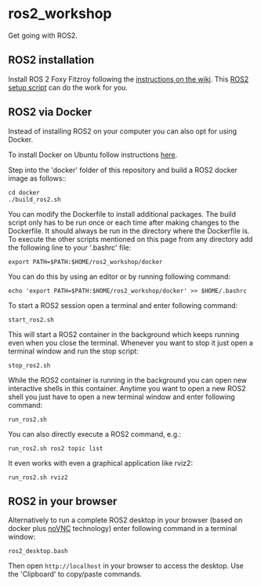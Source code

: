 # ros2_workshop

Get going with ROS2.

## ROS2 installation

Install ROS 2 Foxy Fitzroy following the [instructions on the wiki](https://index.ros.org/doc/ros2/Installation/Foxy/).
This [ROS2 setup script](https://github.com/Tiryoh/ros2_setup_scripts_ubuntu) can do the work for you.

## ROS2 via Docker

Instead of installing ROS2 on your computer you can also opt for using Docker.

To install Docker on Ubuntu follow instructions [here](https://docs.docker.com/engine/install/ubuntu/).

Step into the 'docker' folder of this repository and build a ROS2 docker image as follows::
```
cd docker
./build_ros2.sh
```

You can modify the Dockerfile to install additional packages.
The build script only has to be run once or each time after making changes to the Dockerfile.
It should always be run in the directory where the Dockerfile is. To execute the other scripts mentioned on this page from any directory add the following line to your '.bashrc' file:
```
export PATH=$PATH:$HOME/ros2_workshop/docker
```

You can do this by using an editor or by running following command:
```
echo 'export PATH=$PATH:$HOME/ros2_workshop/docker' >> $HOME/.bashrc
```

To start a ROS2 session open a terminal and enter following command:
```
start_ros2.sh
```
This will start a ROS2 container in the background which keeps running even when you close the terminal.
Whenever you want to stop it just open a terminal window and run the stop script:
```
stop_ros2.sh
```

While the ROS2 container is running in the background you can open new  interactive shells in this container. Anytime you want to open a new ROS2 shell you just have to open a new terminal window and enter following command:
```
run_ros2.sh
```

You can also directly execute a ROS2 command, e.g.:
```
run_ros2.sh ros2 topic list
```

It even works with even a graphical application like rviz2:
```
run_ros2.sh rviz2
```

## ROS2 in your browser

Alternatively to run a complete ROS2 desktop in your browser (based on docker plus [noVNC](https://novnc.com) technology) enter following command in a terminal window:
```
ros2_desktop.bash
```
Then open `http://localhost` in your browser to access the desktop.
Use the 'Clipboard' to copy/paste commands.

